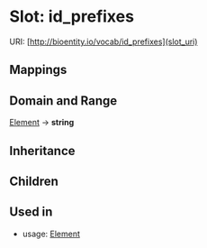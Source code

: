 # Slot: id_prefixes




URI: [http://bioentity.io/vocab/id_prefixes](slot_uri)
## Mappings

## Domain and Range

[Element](Element.md) -> **string**
## Inheritance

## Children

## Used in

 *  usage: [Element](Element.md)
